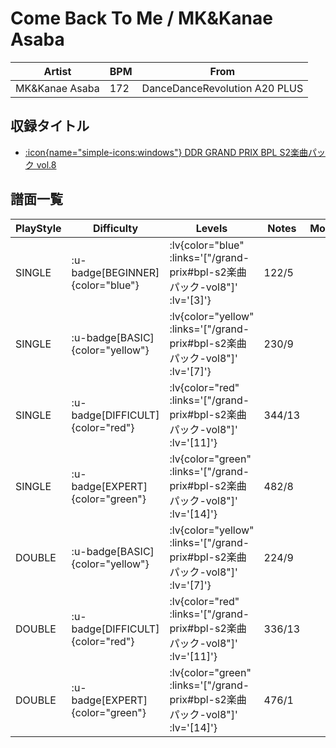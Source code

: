 # Come Back To Me / MK&Kanae Asaba

|Artist|BPM|From|
|------|---|----|
|MK&Kanae Asaba|172|DanceDanceRevolution A20 PLUS|

## 収録タイトル

- [ :icon{name="simple-icons:windows"} DDR GRAND PRIX BPL S2楽曲パック vol.8](/grand-prix#bpl-s2楽曲パック-vol8)

## 譜面一覧

|PlayStyle|Difficulty|Levels|Notes|Movie|
|---------|----------|------|-----|-----|
|SINGLE| :u-badge[BEGINNER]{color="blue"} | :lv{color="blue" :links='["/grand-prix#bpl-s2楽曲パック-vol8"]' :lv='[3]'} |122/5||
|SINGLE| :u-badge[BASIC]{color="yellow"} | :lv{color="yellow" :links='["/grand-prix#bpl-s2楽曲パック-vol8"]' :lv='[7]'} |230/9||
|SINGLE| :u-badge[DIFFICULT]{color="red"} | :lv{color="red" :links='["/grand-prix#bpl-s2楽曲パック-vol8"]' :lv='[11]'} |344/13||
|SINGLE| :u-badge[EXPERT]{color="green"} | :lv{color="green" :links='["/grand-prix#bpl-s2楽曲パック-vol8"]' :lv='[14]'} |482/8||
|DOUBLE| :u-badge[BASIC]{color="yellow"} | :lv{color="yellow" :links='["/grand-prix#bpl-s2楽曲パック-vol8"]' :lv='[7]'} |224/9||
|DOUBLE| :u-badge[DIFFICULT]{color="red"} | :lv{color="red" :links='["/grand-prix#bpl-s2楽曲パック-vol8"]' :lv='[11]'} |336/13||
|DOUBLE| :u-badge[EXPERT]{color="green"} | :lv{color="green" :links='["/grand-prix#bpl-s2楽曲パック-vol8"]' :lv='[14]'} |476/1||
